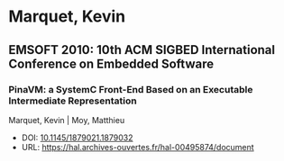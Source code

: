 # Marquet, Kevin

## EMSOFT 2010: 10th ACM SIGBED International Conference on Embedded Software

### PinaVM: a SystemC Front-End Based on an Executable Intermediate Representation
Marquet, Kevin | Moy, Matthieu
* DOI: [10.1145/1879021.1879032](https://doi.org/10.1145/1879021.1879032)
* URL: <https://hal.archives-ouvertes.fr/hal-00495874/document>

